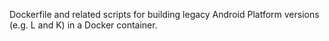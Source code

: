 Dockerfile and related scripts for building legacy Android Platform versions (e.g. L and K) in a Docker container.
